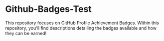 # Github-Badges-Test
This repository focuses on GitHub Profile Achievement Badges. Within this repository, you'll find descriptions detailing the badges available and how they can be earned!
